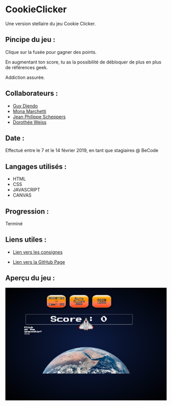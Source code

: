 # CookieClicker

Une version stellaire du jeu Cookie Clicker.

## Pincipe du jeu :

Clique sur la fusée pour gagner des points.

En augmentant ton score, tu as la possibilité de débloquer de plus en plus de références geek.

Addiction assurée.

## Collaborateurs :

+ [Guy Djendo](https://github.com/Ho-Be-One)
+ [Mona Marchetti](https://github.com/MonaMarchetti)
+ [Jean Philippe Scheppers](https://github.com/jpscheppers)
+ [Dorothée Weiss](https://github.com/doropro)

## Date :

Effectué entre le 7 et le 14 février 2019, en tant que stagiaires @ BeCode

## Langages utilisés :

+ HTML
+ CSS
+ JAVASCRIPT
+ CANVAS

## Progression :

Terminé

## Liens utiles :

+ [Lien vers les consignes](https://github.com/becodeorg/BXL-Johnson-3.9/tree/master/Projets/coockie-clicker)

+ [Lien vers la GitHub Page](https://jpscheppers.github.io/CookieClicker/)

## Aperçu du jeu :

![Apercu jeu](img/ScreenshotCookieClicker.png)

